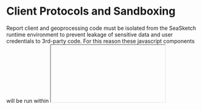 # Client Protocols and Sandboxing

Report client and geoprocessing code must be isolated from the SeaSketch runtime environment to prevent 
leakage of sensitive data and user credentials to 3rd-party code. For this reason these javascript 
components will be run within <iframe /> elements and communicate with SeaSketch only through safe channels.

![client communication protocol diagram](https://user-images.githubusercontent.com/511063/73032762-d1d60480-3df4-11ea-9cf5-4817a0b19e4b.png)


